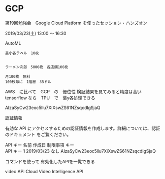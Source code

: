# GCP
第19回勉強会　Google Cloud Platform を使ったセッション・ハンズオン

2019/03/23(土) 13:00 〜 16:30




AutoML

	最小各ラベル　10枚


	ラーメン次郎　5000枚　各店舗100枚

	月100枚　無料
	100枚毎に　1階層　35ドル


AWS　に比べて　GCP　の　優位性
	検証結果を見てみると精度は高い
	tensorflow なら　TPU　で　葉y各処理できる



AIzaSyCw23eoc5llu7XiXswZS61NZsqcdIgSjaQ



認証情報

 
有効な API にアクセスするための認証情報を作成します。詳細については、認証のドキュメント をご覧ください。

API キー
名前	作成日	制限事項	キー	
 API キー 1	2019/03/23	なし	AIzaSyCw23eoc5llu7XiXswZS61NZsqcdIgSjaQ 	 




コマンドを使って
有効化したAPIを一覧できる


video    API
Cloud Video Intelligence API


